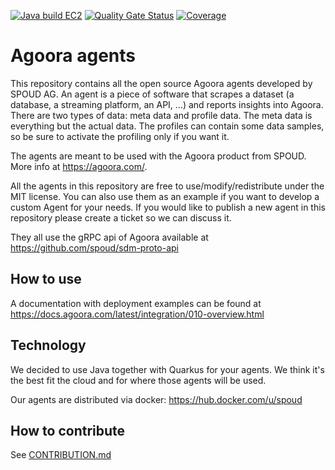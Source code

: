 [![Java build EC2](https://github.com/spoud/agoora-agents/actions/workflows/build-ec2.yaml/badge.svg)](https://github.com/spoud/agoora-agents/actions/workflows/build-ec2.yaml)
[![Quality Gate Status](https://sonarcloud.io/api/project_badges/measure?project=spoud_agoora-agents&metric=alert_status)](https://sonarcloud.io/dashboard?id=spoud_agoora-agents)
[![Coverage](https://sonarcloud.io/api/project_badges/measure?project=spoud_agoora-agents&metric=coverage)](https://sonarcloud.io/dashboard?id=spoud_agoora-agents)
# Agoora agents

This repository contains all the open source Agoora agents developed by SPOUD AG. An agent is a piece of software that
scrapes a dataset (a database, a streaming platform, an API, …) and reports insights into Agoora. There are two 
types of data: meta data and profile data. The meta data is everything but the actual data. The profiles can contain 
some data samples, so be sure to activate the profiling only if you want it.

The agents are meant to be used with the Agoora product from SPOUD. More info at https://agoora.com/.

All the agents in this repository are free to use/modify/redistribute under the MIT license. You can also use them as
an example if you want to develop a custom Agent for your needs. If you would like to publish a new agent in this
repository please create a ticket so we can discuss it.

They all use the gRPC api of Agoora available at https://github.com/spoud/sdm-proto-api

## How to use

A documentation with deployment examples can be found at https://docs.agoora.com/latest/integration/010-overview.html

## Technology

We decided to use Java together with Quarkus for your agents. We think it's the best fit the cloud and for 
where those agents will be used. 

Our agents are distributed via docker: https://hub.docker.com/u/spoud

## How to contribute

See [CONTRIBUTION.md](./CONTRIBUTION.md)
